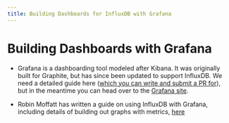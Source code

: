 ```yaml
---
title: Building Dashboards for InfluxDB with Grafana
---
```


# Building Dashboards with Grafana

* Grafana is a dashboarding tool modeled after Kibana. It was originally built for Graphite, but has since been updated to support InfluxDB. We need a detailed guide here ([which you can write and submit a PR for](https://github.com/influxdb/influxdb.org)), but in the meantime you can head over to the [Grafana site](http://grafana.org).

* Robin Moffatt has written a guide on using InfluxDB with Grafana, including details of building out graphs with metrics, [here](http://www.rittmanmead.com/2015/02/obiee-monitoring-and-diagnostics-with-influxdb-and-grafana/)
